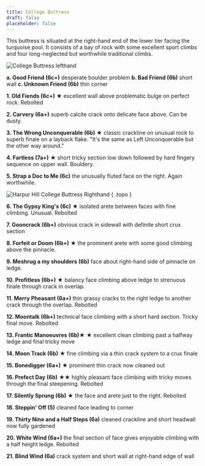 ```yaml
---
title: College Buttress
draft: false
placeholder: false
---
```



This buttress is situated at the right-hand end of the lower tier facing the turquoise pool. It consists of a bay of rock with some excellent sport climbs and four long-neglected but worthwhile traditional climbs.

![College Buttress lefthand](/img/peak/buxton/harpur-hill-college-lh.jpg)


**a. Good Friend (6c+)** desperate boulder problem **b. Bad Friend (6b)** short wall **c. Unknown Friend (6b)** thin corner

**1. Old Fiends (6c+)** &starf;  excellent wall above problematic bulge on perfect rock. <span class="new">Rebolted</span>

**2. Carvery (6a+)**  superb calcite crack onto delicate face above. Can be dusty.

**3. The Wrong Unconquerable (6b)** &starf;  classic crackline on unusual rock to superb finale on a layback flake. &quot;It's the same as Left Unconquerable but the other way around.&quot;

**4. Fartless (7a+)** &starf;  short tricky section low down followed by hard fingery sequence on upper wall. Bouldery.

**5. Strap a Doc to Me (6c)**  the unusually fluted face on the right. Again worthwhile.

![Harpur Hill College Buttress Righthand](/img/peak/buxton/harpur-hill-college-rh.jpg)
{ .topo }


**6. The Gypsy King's (6c)** &starf;  isolated arete between faces with fine climbing. Unusual. <span class="new">Rebolted</span> 

**7. Gooncrack (6b+)**  obvious crack in sidewall with definite short crux section 

**8. Forfeit or Doom (6b+)** &starf; the prominent arete with some good climbing above the pinnacle. 

**9. Meshrug a my shoulders (6b)**  face about right-hand side of pinnacle on ledge. 

**10.  Profitless (6b+)** &starf;  balancy face climbing above ledge to strenuous finale through crack in overlap. 

**11.  Merry Pheasant (6a+)** thin grassy cracks to the right ledge to another crack through the overlap. <span class="new">Rebolted</span>

**12.  Moontalk (6b+)**  technical face climbing with a short hard section. Tricky final move. <span class="new">Rebolted</span>

**13.  Frantic Manoeuvres (6b)&starf;** &starf; excellent clean climbing past a halfway ledge and final tricky move

**14.  Moon Track (6b)** &starf; fine climbing via a thin crack system to a crux finale

**15. Bonedigger (6a+)** &starf; prominent thin crack now cleaned out

**16. Prefect Day (6b)** &starf;&starf;  highly pleasant face climbing with tricky moves through the final steepening. <span class="new">Rebolted</span> 

**17. Silently Sprung (6b)** &starf;  the face and arete just to the right. <span class="new">Rebolted</span> 

**18. Steppin' Off (5)** cleaned face leading to corner

**19. Thirty Nine and a Half Steps (6a)** cleaned crackline and short headwall now fully gardened

**20. White Wind (6a+)**  the final section of face gives enjoyable climbing with a half height ledge. <span class="new">Rebolted</span> 

**21. Blind Wind (6a)** crack system and short wall at right-hand edge of wall 



